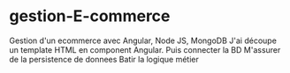 # gestion-E-commerce
Gestion d'un ecommerce avec Angular, Node JS, MongoDB
J'ai découpe un template HTML en component Angular.
Puis connecter la BD
M'assurer de la persistence de donnees 
Batir la logique métier 
